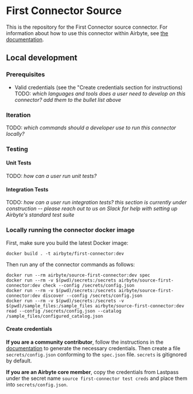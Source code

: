 # First Connector Source 

This is the repository for the First Connector source connector.
For information about how to use this connector within Airbyte, see [the documentation](https://docs.airbyte.io/integrations/sources/first-connector).

## Local development

### Prerequisites
* Valid credentials (see the "Create credentials section for instructions)
TODO: _which languages and tools does a user need to develop on this connector? add them to the bullet list above_

### Iteration
TODO: _which commands should a developer use to run this connector locally?_

### Testing
#### Unit Tests
TODO: _how can a user run unit tests?_

#### Integration Tests
TODO: _how can a user run integration tests?_
_this section is currently under construction -- please reach out to us on Slack for help with setting up Airbyte's standard test suite_


### Locally running the connector docker image

First, make sure you build the latest Docker image:
```
docker build . -t airbyte/first-connector:dev
```

Then run any of the connector commands as follows:
```
docker run --rm airbyte/source-first-connector:dev spec
docker run --rm -v $(pwd)/secrets:/secrets airbyte/source-first-connector:dev check --config /secrets/config.json
docker run --rm -v $(pwd)/secrets:/secrets airbyte/source-first-connector:dev discover --config /secrets/config.json
docker run --rm -v $(pwd)/secrets:/secrets -v $(pwd)/sample_files:/sample_files airbyte/source-first-connector:dev read --config /secrets/config.json --catalog /sample_files/configured_catalog.json
```

#### Create credentials
**If you are a community contributor**, follow the instructions in the [documentation](https://docs.airbyte.io/integrations/sources/first-connector)
to generate the necessary credentials. Then create a file `secrets/config.json` conforming to the `spec.json` file. `secrets` is gitignored by default.

**If you are an Airbyte core member**, copy the credentials from Lastpass under the secret name `source first-connector test creds`
and place them into `secrets/config.json`.
